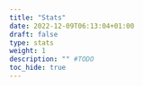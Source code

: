 ```yaml
---
title: "Stats"
date: 2022-12-09T06:13:04+01:00
draft: false
type: stats
weight: 1
description: "" #TODO
toc_hide: true
---
```


